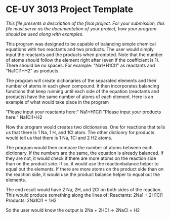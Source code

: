 # CE-UY 3013 Project Template

*This file presents a description of the final project. For your submission,*
*this file must serve as the documentation of your project, how your program*
*should be used along with examples.*

This program was designed to be capable of balancing simple chemical equations with two reactants and two products. The user would simply input the reactants and the products when prompted. Note that the number of atoms should follow the element right after (even if the coefficient is 1). There should be no spaces. For example: "Na1+H1Cl1" as reactants and "Na1Cl1+H2" as products.

The program will create dictionaries of the separated elements and their number of atoms in each given compound. It then incorporates balancing functions that keep running until each side of the equation (reactants and products) have the same number of atoms of each element.
Here is an example of what would take place in the program

"Please input your reactants here:" Na1+H1Cl1
"Please input your products here:" Na1Cl1+H2

Now the program would creates two dictionaries. One for reactions that tells us that there is 1 Na, 1 H, and 1Cl atom. The other dictionry for products would tell us that there is 1 Na, 1Cl and 2 H2 atoms.

The program would then compare the number of atoms between each dictionary. If the numbers are the same, the equation is already balanced. If they are not, it would check if there are more atoms on the reaction side than on the product side. If so, it would use the reactionbalance helper to equal out the elements. If there are more atoms on the product side than on the reaction side, it would use the product balance helper to equal out the elements. 

The end result would have 2 Na, 2H, and 2Cl on both sides of the reaction. This would produce something along the lines of:
Reactants: 2Na1 + 2H1Cl1
Products: 2Na1Cl1 + 1H2

So the user would know the output is 2Na + 2HCl -> 2NaCl + H2